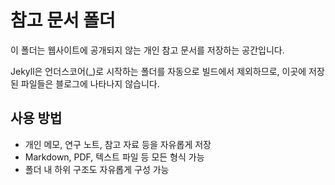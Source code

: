 # 참고 문서 폴더

이 폴더는 웹사이트에 공개되지 않는 개인 참고 문서를 저장하는 공간입니다.

Jekyll은 언더스코어(_)로 시작하는 폴더를 자동으로 빌드에서 제외하므로, 이곳에 저장된 파일들은 블로그에 나타나지 않습니다.

## 사용 방법
- 개인 메모, 연구 노트, 참고 자료 등을 자유롭게 저장
- Markdown, PDF, 텍스트 파일 등 모든 형식 가능
- 폴더 내 하위 구조도 자유롭게 구성 가능